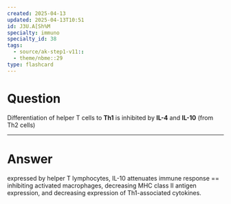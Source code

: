 ```yaml
---
created: 2025-04-13
updated: 2025-04-13T10:51
id: J3U.A[Sh%M
specialty: immuno
specialty_id: 38
tags:
  - source/ak-step1-v11::
  - theme/nbme::29
type: flashcard
---
```


# Question
Differentiation of helper T cells to **Th1** is inhibited by **IL-4** and **IL-10** (from Th2 cells)

---

# Answer
expressed by helper T lymphocytes, IL-10 attenuates immune response == inhibiting activated macrophages, decreasing MHC class II antigen expression, and decreasing expression of Th1-associated cytokines.